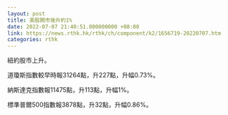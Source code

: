 ```yaml
---
layout: post
title: 美股開市後升約1%
date: 2022-07-07 21:40:51.000000000 +08:00
link: https://news.rthk.hk/rthk/ch/component/k2/1656719-20220707.htm
categories: rthk
---
```


紐約股市上升。

道瓊斯指數較早時報31264點，升227點，升幅0.73%。

納斯達克指數報11475點，升113點，升幅1%。

標準普爾500指數報3878點，升32點，升幅0.86%。
